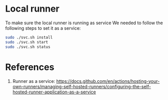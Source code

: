 # Local runner
To make sure the local runner is running as service
We needed to follow the following steps to set it as a service:
```bash
sudo ./svc.sh install
sudo ./svc.sh start
sudo ./svc.sh status
```
# References
1. Runner as a service: https://docs.github.com/en/actions/hosting-your-own-runners/managing-self-hosted-runners/configuring-the-self-hosted-runner-application-as-a-service
